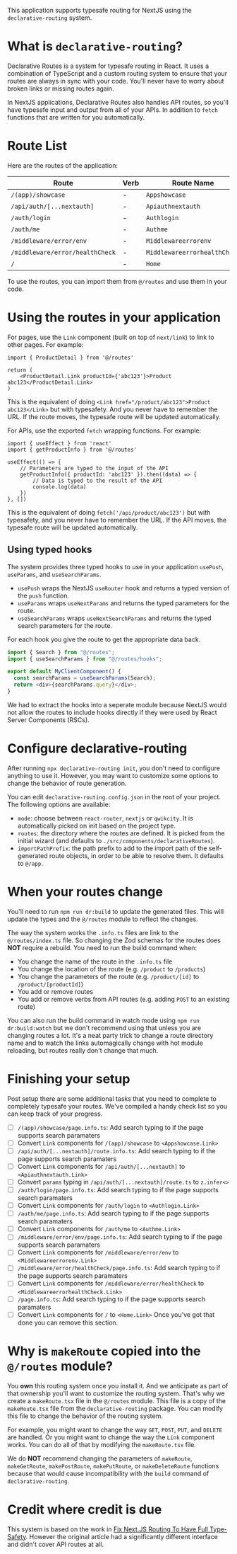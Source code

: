 This application supports typesafe routing for NextJS using the `declarative-routing` system.

# What is `declarative-routing`?

Declarative Routes is a system for typesafe routing in React. It uses a combination of TypeScript and a custom routing system to ensure that your routes are always in sync with your code. You'll never have to worry about broken links or missing routes again.

In NextJS applications, Declarative Routes also handles API routes, so you'll have typesafe input and output from all of your APIs. In addition to `fetch` functions that are written for you automatically.

# Route List

Here are the routes of the application:

| Route                           | Verb | Route Name                   | Using It                            |
| ------------------------------- | ---- | ---------------------------- | ----------------------------------- |
| `/(app)/showcase`               | -    | `Appshowcase`                | `<Appshowcase.Link>`                |
| `/api/auth/[...nextauth]`       | -    | `Apiauthnextauth`            | `<Apiauthnextauth.Link>`            |
| `/auth/login`                   | -    | `Authlogin`                  | `<Authlogin.Link>`                  |
| `/auth/me`                      | -    | `Authme`                     | `<Authme.Link>`                     |
| `/middleware/error/env`         | -    | `Middlewareerrorenv`         | `<Middlewareerrorenv.Link>`         |
| `/middleware/error/healthCheck` | -    | `MiddlewareerrorhealthCheck` | `<MiddlewareerrorhealthCheck.Link>` |
| `/`                             | -    | `Home`                       | `<Home.Link>`                       |

To use the routes, you can import them from `@/routes` and use them in your code.

# Using the routes in your application

For pages, use the `Link` component (built on top of `next/link`) to link to other pages. For example:

```tsx
import { ProductDetail } from '@/routes'

return (
    <ProductDetail.Link productId={'abc123'}>Product abc123</ProductDetail.Link>
)
```

This is the equivalent of doing `<Link href="/product/abc123">Product abc123</Link>` but with typesafety. And you never have to remember the URL. If the route moves, the typesafe route will be updated automatically.

For APIs, use the exported `fetch` wrapping functions. For example:

```tsx
import { useEffect } from 'react'
import { getProductInfo } from '@/routes'

useEffect(() => {
    // Parameters are typed to the input of the API
    getProductInfo({ productId: 'abc123' }).then((data) => {
        // Data is typed to the result of the API
        console.log(data)
    })
}, [])
```

This is the equivalent of doing `fetch('/api/product/abc123')` but with typesafety, and you never have to remember the URL. If the API moves, the typesafe route will be updated automatically.

## Using typed hooks

The system provides three typed hooks to use in your application `usePush`, `useParams`, and `useSearchParams`.

-   `usePush` wraps the NextJS `useRouter` hook and returns a typed version of the `push` function.
-   `useParams` wraps `useNextParams` and returns the typed parameters for the route.
-   `useSearchParams` wraps `useNextSearchParams` and returns the typed search parameters for the route.

For each hook you give the route to get the appropriate data back.

```ts
import { Search } from "@/routes";
import { useSearchParams } from "@/routes/hooks";

export default MyClientComponent() {
  const searchParams = useSearchParams(Search);
  return <div>{searchParams.query}</div>;
}
```

We had to extract the hooks into a seperate module because NextJS would not allow the routes to include hooks directly if
they were used by React Server Components (RSCs).

# Configure declarative-routing

After running `npx declarative-routing init`, you don't need to configure anything to use it.
However, you may want to customize some options to change the behavior of route generation.

You can edit `declarative-routing.config.json` in the root of your project. The following options are available:

-   `mode`: choose between `react-router`, `nextjs` or `qwikcity`. It is automatically picked on init based on the project type.
-   `routes`: the directory where the routes are defined. It is picked from the initial wizard (and defaults to `./src/components/declarativeRoutes`).
-   `importPathPrefix`: the path prefix to add to the import path of the self-generated route objects, in order to be able to resolve them. It defaults to `@/app`.

# When your routes change

You'll need to run `npm run dr:build` to update the generated files. This will update the types and the `@/routes` module to reflect the changes.

The way the system works the `.info.ts` files are link to the `@/routes/index.ts` file. So changing the Zod schemas for the routes does **NOT** require a rebuild. You need to run the build command when:

-   You change the name of the route in the `.info.ts` file
-   You change the location of the route (e.g. `/product` to `/products`)
-   You change the parameters of the route (e.g. `/product/[id]` to `/product/[productId]`)
-   You add or remove routes
-   You add or remove verbs from API routes (e.g. adding `POST` to an existing route)

You can also run the build command in watch mode using `npm run dr:build:watch` but we don't recommend using that unless you are changing routes a lot. It's a neat party trick to change a route directory name and to watch the links automagically change with hot module reloading, but routes really don't change that much.

# Finishing your setup

Post setup there are some additional tasks that you need to complete to completely typesafe your routes. We've compiled a handy check list so you can keep track of your progress.

-   [ ] `/(app)/showcase/page.info.ts`: Add search typing to if the page supports search paramaters
-   [ ] Convert `Link` components for `/(app)/showcase` to `<Appshowcase.Link>`
-   [ ] `/api/auth/[...nextauth]/route.info.ts`: Add search typing to if the page supports search paramaters
-   [ ] Convert `Link` components for `/api/auth/[...nextauth]` to `<Apiauthnextauth.Link>`
-   [ ] Convert `params` typing in `/api/auth/[...nextauth]/route.ts` to `z.infer<>`
-   [ ] `/auth/login/page.info.ts`: Add search typing to if the page supports search paramaters
-   [ ] Convert `Link` components for `/auth/login` to `<Authlogin.Link>`
-   [ ] `/auth/me/page.info.ts`: Add search typing to if the page supports search paramaters
-   [ ] Convert `Link` components for `/auth/me` to `<Authme.Link>`
-   [ ] `/middleware/error/env/page.info.ts`: Add search typing to if the page supports search paramaters
-   [ ] Convert `Link` components for `/middleware/error/env` to `<Middlewareerrorenv.Link>`
-   [ ] `/middleware/error/healthCheck/page.info.ts`: Add search typing to if the page supports search paramaters
-   [ ] Convert `Link` components for `/middleware/error/healthCheck` to `<MiddlewareerrorhealthCheck.Link>`
-   [ ] `/page.info.ts`: Add search typing to if the page supports search paramaters
-   [ ] Convert `Link` components for `/` to `<Home.Link>`
        Once you've got that done you can remove this section.

# Why is `makeRoute` copied into the `@/routes` module?

You **own** this routing system once you install it. And we anticipate as part of that ownership you'll want to customize the routing system. That's why we create a `makeRoute.tsx` file in the `@/routes` module. This file is a copy of the `makeRoute.tsx` file from the `declarative-routing` package. You can modify this file to change the behavior of the routing system.

For example, you might want to change the way `GET`, `POST`, `PUT`, and `DELETE` are handled. Or you might want to change the way the `Link` component works. You can do all of that by modifying the `makeRoute.tsx` file.

We do **NOT** recommend changing the parameters of `makeRoute`, `makeGetRoute`, `makePostRoute`, `makePutRoute`, or `makeDeleteRoute` functions because that would cause incompatibility with the `build` command of `declarative-routing`.

# Credit where credit is due

This system is based on the work in [Fix Next.JS Routing To Have Full Type-Safety](https://www.flightcontrol.dev/blog/fix-nextjs-routing-to-have-full-type-safety). However the original article had a significantly different interface and didn't cover API routes at all.
